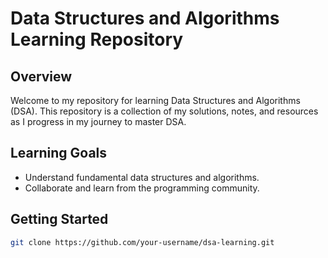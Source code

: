 # Data Structures and Algorithms Learning Repository

## Overview

Welcome to my repository for learning Data Structures and Algorithms (DSA). This repository is a collection of my solutions, notes, and resources as I progress in my journey to master DSA.

## Learning Goals

- Understand fundamental data structures and algorithms.
- Collaborate and learn from the programming community.

## Getting Started
   ```bash
   git clone https://github.com/your-username/dsa-learning.git
